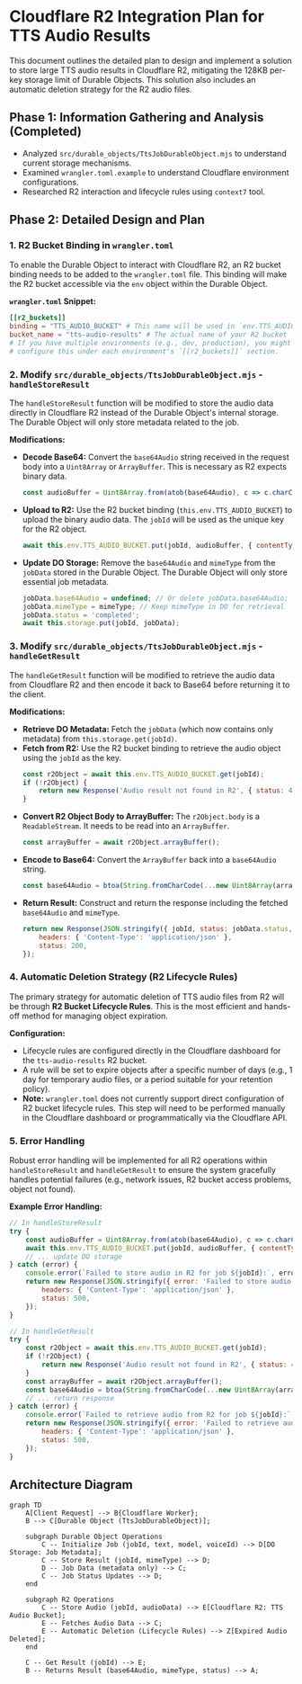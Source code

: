 # Cloudflare R2 Integration Plan for TTS Audio Results

This document outlines the detailed plan to design and implement a solution to store large TTS audio results in Cloudflare R2, mitigating the 128KB per-key storage limit of Durable Objects. This solution also includes an automatic deletion strategy for the R2 audio files.

## Phase 1: Information Gathering and Analysis (Completed)

*   Analyzed `src/durable_objects/TtsJobDurableObject.mjs` to understand current storage mechanisms.
*   Examined `wrangler.toml.example` to understand Cloudflare environment configurations.
*   Researched R2 interaction and lifecycle rules using `context7` tool.

## Phase 2: Detailed Design and Plan

### 1. R2 Bucket Binding in `wrangler.toml`

To enable the Durable Object to interact with Cloudflare R2, an R2 bucket binding needs to be added to the `wrangler.toml` file. This binding will make the R2 bucket accessible via the `env` object within the Durable Object.

**`wrangler.toml` Snippet:**

```toml
[[r2_buckets]]
binding = "TTS_AUDIO_BUCKET" # This name will be used in `env.TTS_AUDIO_BUCKET`
bucket_name = "tts-audio-results" # The actual name of your R2 bucket
# If you have multiple environments (e.g., dev, production), you might need to
# configure this under each environment's `[[r2_buckets]]` section.
```

### 2. Modify `src/durable_objects/TtsJobDurableObject.mjs` - `handleStoreResult`

The `handleStoreResult` function will be modified to store the audio data directly in Cloudflare R2 instead of the Durable Object's internal storage. The Durable Object will only store metadata related to the job.

**Modifications:**

*   **Decode Base64:** Convert the `base64Audio` string received in the request body into a `Uint8Array` or `ArrayBuffer`. This is necessary as R2 expects binary data.
    ```javascript
    const audioBuffer = Uint8Array.from(atob(base64Audio), c => c.charCodeAt(0));
    ```
*   **Upload to R2:** Use the R2 bucket binding (`this.env.TTS_AUDIO_BUCKET`) to upload the binary audio data. The `jobId` will be used as the unique key for the R2 object.
    ```javascript
    await this.env.TTS_AUDIO_BUCKET.put(jobId, audioBuffer, { contentType: mimeType });
    ```
*   **Update DO Storage:** Remove the `base64Audio` and `mimeType` from the `jobData` stored in the Durable Object. The Durable Object will only store essential job metadata.
    ```javascript
    jobData.base64Audio = undefined; // Or delete jobData.base64Audio;
    jobData.mimeType = mimeType; // Keep mimeType in DO for retrieval
    jobData.status = 'completed';
    await this.storage.put(jobId, jobData);
    ```

### 3. Modify `src/durable_objects/TtsJobDurableObject.mjs` - `handleGetResult`

The `handleGetResult` function will be modified to retrieve the audio data from Cloudflare R2 and then encode it back to Base64 before returning it to the client.

**Modifications:**

*   **Retrieve DO Metadata:** Fetch the `jobData` (which now contains only metadata) from `this.storage.get(jobId)`.
*   **Fetch from R2:** Use the R2 bucket binding to retrieve the audio object using the `jobId` as the key.
    ```javascript
    const r2Object = await this.env.TTS_AUDIO_BUCKET.get(jobId);
    if (!r2Object) {
        return new Response('Audio result not found in R2', { status: 404 });
    }
    ```
*   **Convert R2 Object Body to ArrayBuffer:** The `r2Object.body` is a `ReadableStream`. It needs to be read into an `ArrayBuffer`.
    ```javascript
    const arrayBuffer = await r2Object.arrayBuffer();
    ```
*   **Encode to Base64:** Convert the `ArrayBuffer` back into a `base64Audio` string.
    ```javascript
    const base64Audio = btoa(String.fromCharCode(...new Uint8Array(arrayBuffer)));
    ```
*   **Return Result:** Construct and return the response including the fetched `base64Audio` and `mimeType`.
    ```javascript
    return new Response(JSON.stringify({ jobId, status: jobData.status, base64Audio, mimeType: jobData.mimeType }), {
        headers: { 'Content-Type': 'application/json' },
        status: 200,
    });
    ```

### 4. Automatic Deletion Strategy (R2 Lifecycle Rules)

The primary strategy for automatic deletion of TTS audio files from R2 will be through **R2 Bucket Lifecycle Rules**. This is the most efficient and hands-off method for managing object expiration.

**Configuration:**

*   Lifecycle rules are configured directly in the Cloudflare dashboard for the `tts-audio-results` R2 bucket.
*   A rule will be set to expire objects after a specific number of days (e.g., 1 day for temporary audio files, or a period suitable for your retention policy).
*   **Note:** `wrangler.toml` does not currently support direct configuration of R2 bucket lifecycle rules. This step will need to be performed manually in the Cloudflare dashboard or programmatically via the Cloudflare API.

### 5. Error Handling

Robust error handling will be implemented for all R2 operations within `handleStoreResult` and `handleGetResult` to ensure the system gracefully handles potential failures (e.g., network issues, R2 bucket access problems, object not found).

**Example Error Handling:**

```javascript
// In handleStoreResult
try {
    const audioBuffer = Uint8Array.from(atob(base64Audio), c => c.charCodeAt(0));
    await this.env.TTS_AUDIO_BUCKET.put(jobId, audioBuffer, { contentType: mimeType });
    // ... update DO storage
} catch (error) {
    console.error(`Failed to store audio in R2 for job ${jobId}:`, error);
    return new Response(JSON.stringify({ error: 'Failed to store audio result' }), {
        headers: { 'Content-Type': 'application/json' },
        status: 500,
    });
}

// In handleGetResult
try {
    const r2Object = await this.env.TTS_AUDIO_BUCKET.get(jobId);
    if (!r2Object) {
        return new Response('Audio result not found in R2', { status: 404 });
    }
    const arrayBuffer = await r2Object.arrayBuffer();
    const base64Audio = btoa(String.fromCharCode(...new Uint8Array(arrayBuffer)));
    // ... return response
} catch (error) {
    console.error(`Failed to retrieve audio from R2 for job ${jobId}:`, error);
    return new Response(JSON.stringify({ error: 'Failed to retrieve audio result' }), {
        headers: { 'Content-Type': 'application/json' },
        status: 500,
    });
}
```

## Architecture Diagram

```mermaid
graph TD
    A[Client Request] --> B{Cloudflare Worker};
    B --> C[Durable Object (TtsJobDurableObject)];

    subgraph Durable Object Operations
        C -- Initialize Job (jobId, text, model, voiceId) --> D[DO Storage: Job Metadata];
        C -- Store Result (jobId, mimeType) --> D;
        D -- Job Data (metadata only) --> C;
        C -- Job Status Updates --> D;
    end

    subgraph R2 Operations
        C -- Store Audio (jobId, audioData) --> E[Cloudflare R2: TTS Audio Bucket];
        E -- Fetches Audio Data --> C;
        E -- Automatic Deletion (Lifecycle Rules) --> Z[Expired Audio Deleted];
    end

    C -- Get Result (jobId) --> E;
    B -- Returns Result (base64Audio, mimeType, status) --> A;